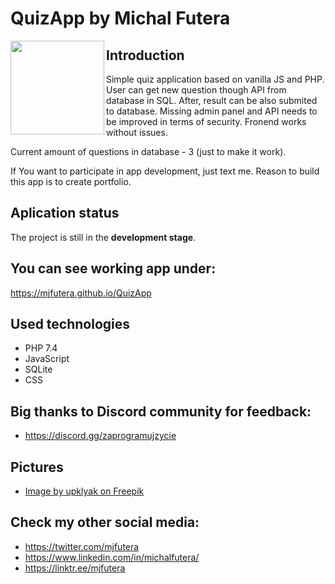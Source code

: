 # QuizApp by Michal Futera

<a href="https://linktr.ee/mjfutera" target="_blank">
<img align="left" width="150" height="150" src="https://user-images.githubusercontent.com/100314711/210770917-b9f54dfa-052b-42d2-ad53-2dab36d75b45.png">
</a>


## Introduction
Simple quiz application based on vanilla JS and PHP. User can get new question though API from database in SQL. After, result can be also submited to database.  Missing admin panel and API needs to be improved in terms of security. Fronend works without issues.

Current amount of questions in database - 3 (just to make it work).

If You want to participate in app development, just text me. Reason to build this app is to create portfolio.

## Aplication status
The project is still in the **development stage**.

## You can see working app under:
<a href="https://mjfutera.github.io/QuizApp" target="_blank">https://mjfutera.github.io/QuizApp</a>

## Used technologies
* PHP 7.4
* JavaScript
* SQLite
* CSS

## Big thanks to Discord community for feedback:
* <a href="https://discord.gg/zaprogramujzycie" target="_blank">https://discord.gg/zaprogramujzycie</a>

## Pictures
* <a href="https://www.freepik.com/free-vector/space-game-background-neon-night-alien-landscape_7671274.htm#query=space%20background&position=20&from_view=keyword" target="_blank">Image by upklyak on Freepik</a>

## Check my other social media:
* <a href="https://twitter.com/mjfutera" target="_blank">https://twitter.com/mjfutera</a>
* <a href="https://www.linkedin.com/in/michalfutera/" target="_blank">https://www.linkedin.com/in/michalfutera/</a>
* <a href="https://linktr.ee/mjfutera" target="_blank">https://linktr.ee/mjfutera</a>
